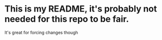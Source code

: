 # This is my README, it's probably not needed for this repo to be fair.
It's great for forcing changes though
